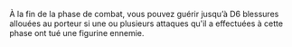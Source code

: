 À la fin de la phase de combat, vous pouvez guérir
jusqu’à D6 blessures allouées au porteur si une ou
plusieurs attaques qu'il a effectuées à cette phase ont
tué une figurine ennemie.
